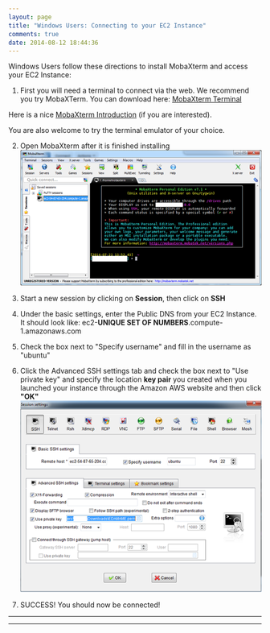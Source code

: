```yaml
---
layout: page
title: "Windows Users: Connecting to your EC2 Instance"
comments: true
date: 2014-08-12 18:44:36
---
```


Windows Users follow these directions to install MobaXterm and access your EC2 Instance:

1. First you will need a terminal to connect via the web.  We recommend you try MobaXTerm.  You can download here: [MobaXterm Terminal](http://mobaxterm.mobatek.net/MobaXterm_Setup_7.1.msi)

Here is a nice [MobaXterm Introduction](http://mobaxterm.mobatek.net/) (if you are interested).

You are also welcome to try the terminal emulator of your choice.

2. Open MobaXterm after it is finished installing
![What MobaXterm looks like](img/moba/mobaxterm.png)

3. Start a new session by clicking on **Session**, then click on **SSH**

4. Under the basic settings, enter the Public DNS from your EC2 Instance. It should look like:
  ec2-**UNIQUE SET OF NUMBERS**.compute-1.amazonaws.com

5. Check the box next to "Specify username" and fill in the username as "ubuntu"

6. Click the Advanced SSH settings tab and check the box next to "Use private key" and specify the location **key pair** you created when you launched your instance through the Amazon AWS website and then click **"OK"**
![How to start a sesssion](img/moba/start_session.png)

7. SUCCESS! You should now be connected!


-----------------------------------------------
-----------------------------------------------
